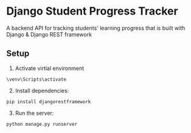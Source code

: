 # Django Student Progress Tracker

A backend API for tracking students' learning progress that is built with Django & Django REST framework

## Setup
1. Activate virtial environment
```
\venv\Scripts\activate
```

2. Install dependencies: 
``` 
pip install djangorestframework 
```

3. Run the server:
```
python manage.py runserver
```